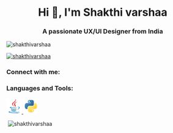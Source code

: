 <h1 align="center">Hi 👋, I'm Shakthi varshaa</h1>
<h3 align="center">A passionate UX/UI Designer from India</h3>

<p align="left"> <img src="https://komarev.com/ghpvc/?username=shakthivarshaa&label=Profile%20views&color=0e75b6&style=flat" alt="shakthivarshaa" /> </p>

<p align="left"> <a href="https://github.com/ryo-ma/github-profile-trophy"><img src="https://github-profile-trophy.vercel.app/?username=shakthivarshaa" alt="shakthivarshaa" /></a> </p>

<h3 align="left">Connect with me:</h3>
<p align="left">
</p>

<h3 align="left">Languages and Tools:</h3>
<p align="left"> <a href="https://www.java.com" target="_blank" rel="noreferrer"> <img src="https://raw.githubusercontent.com/devicons/devicon/master/icons/java/java-original.svg" alt="java" width="40" height="40"/> </a> <a href="https://www.python.org" target="_blank" rel="noreferrer"> <img src="https://raw.githubusercontent.com/devicons/devicon/master/icons/python/python-original.svg" alt="python" width="40" height="40"/> </a> </p>

<p>&nbsp;<img align="center" src="https://github-readme-stats.vercel.app/api?username=shakthivarshaa&show_icons=true&locale=en" alt="shakthivarshaa" /></p>
